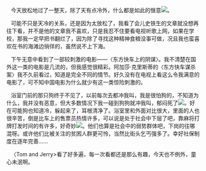 <p>&nbsp;&nbsp;&nbsp;今天放松地过了一整天，除了天有点冷外，什么都是如此的惬意<img src="http://blogimg.sinajs.cn/images/control/face/004.gif">。</p><p>&nbsp;&nbsp;&nbsp;可能不只是天冷的关系，还是因为太放松了，我看了会儿史铁生的文章就没想再往下看，并不是他的文章我不喜欢，只是我忍不住要看电视听歌上网，如果在学校，那我一定早把书翻烂了，因为除了寻找这种精神食粮没事可做，况且我也蛮喜欢在书的海滩边徜徉的，虽然说不上下海。</p><p>&nbsp;&nbsp;&nbsp;下午无意中看到了一部较刺激的电影——〈东方快车上的阴谋〉。我不清楚在国外这一类的电影是几流的，但我感觉很精彩。阿加莎·克里斯蒂的〈东方快车谋杀案〉我不久前看过，知道是完全不同的情节。好久没有在电视上看这么令我满意的电影了，可不知中国电影为什么就少有这一类惊险刺激的。</p><p>&nbsp;&nbsp;&nbsp;浴室门前的那只狗终于不见了，以前每次去都冲我叫，我是很怕狗的，不知道为什么，我并没有恶意，但大多数情况下我一碰到狗狗就冲我叫，郁闷死了<img src="http://blogimg.sinajs.cn/images/control/face/011.gif">。好在可能狗也知道冷，躲起来了，耳根清净了。浴室里和外面对比很大，里面的人也很辛苦，倒是比车上的售票员热情许多，可以说是处于社会中下层了吧，靠麻将打牌打发时间的有许多，好奇妙<img src="http://blogimg.sinajs.cn/images/control/face/005.gif">。他们也算是社会中的弱势群体吧，下岗的往哪混呀。或许他们比被关注的贫困人群更可怜，当然比街头乞丐强多了。幸好社保制度在逐年完善......</p><p>&nbsp;&nbsp;&nbsp;〈Tom and Jerry&gt;看了好多遍，每一次看都还是那么有趣，今天也不例外，童心未泯啊。</p>